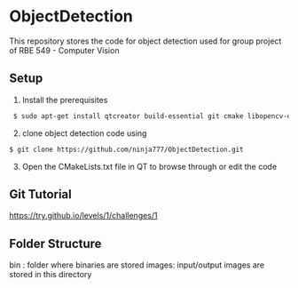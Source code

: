 ObjectDetection
===============

This repository stores the code for object detection used for group project of RBE 549 - Computer Vision

Setup
-----
1. Install the prerequisites<br>
  ```sh
   $ sudo apt-get install qtcreator build-essential git cmake libopencv-dev
   ```
2. clone object detection code using  <br>
  ```sh
  $ git clone https://github.com/ninja777/ObjectDetection.git
  ```
3. Open the CMakeLists.txt file in QT to browse through or edit the code 

Git Tutorial
------------
https://try.github.io/levels/1/challenges/1

Folder Structure
----------------
bin : folder where binaries are stored
images: input/output images are stored in this directory
